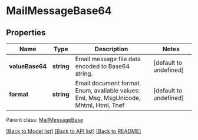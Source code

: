 # MailMessageBase64

## Properties
Name | Type | Description | Notes
------------ | ------------- | ------------- | -------------
**valueBase64** | **string** | Email message file data encoded to Base64 string.              | [default to undefined]
**format** | **string** | Email document format. Enum, available values: Eml, Msg, MsgUnicode, Mhtml, Html, Tnef | [default to undefined]

 Parent class: [MailMessageBase](MailMessageBase.md)

[[Back to Model list]](README.md#documentation-for-models) [[Back to API list]](README.md#documentation-for-api-endpoints) [[Back to README]](README.md)
